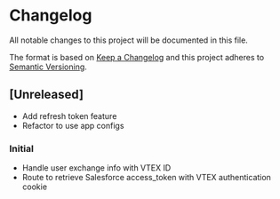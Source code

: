 # Changelog

All notable changes to this project will be documented in this file.

The format is based on [Keep a Changelog](http://keepachangelog.com/en/1.0.0/)
and this project adheres to [Semantic Versioning](http://semver.org/spec/v2.0.0.html).

## [Unreleased]

- Add refresh token feature
- Refactor to use app configs

### Initial

- Handle user exchange info with VTEX ID
- Route to retrieve Salesforce access_token with VTEX authentication cookie
  